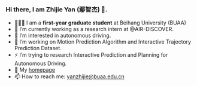 ### Hi there, I am Zhijie Yan (鄢智杰) 👋.

- 👨🏼‍💻 I am a **first-year graduate student** at Beihang University (BUAA)
- 👯 I’m currently working as a research intern at @AIR-DISCOVER.
- 🌱 I’m interested in autonomous driving.
- 🔭 I’m working on Motion Prediction Algorithm and Interactive Trajectory Prediction Dataset.
- ⚡ I’m trying to research Interactive Prediction and Planning for Autonomous Driving.
- 💬 My [homepage](https://yanzhijie.github.io/)
- 📫 How to reach me: yanzhijie@buaa.edu.cn
